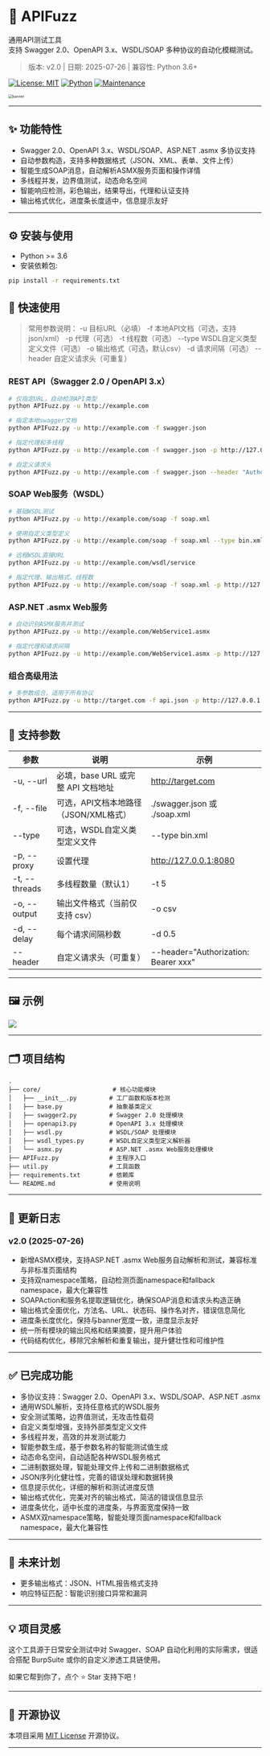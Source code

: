 # 🚀 APIFuzz

通用API测试工具  
支持 Swagger 2.0、OpenAPI 3.x、WSDL/SOAP 多种协议的自动化模糊测试。

> 版本: v2.0 | 日期: 2025-07-26 | 兼容性: Python 3.6+

[![License: MIT](https://img.shields.io/badge/License-MIT-yellow.svg)](https://opensource.org/licenses/MIT)
[![Python](https://img.shields.io/badge/python-3.6+-blue.svg)](https://www.python.org/downloads/)
[![Maintenance](https://img.shields.io/badge/Maintained%3F-yes-green.svg)](https://github.com/ecur1ty0/APIFuzz/graphs/commit-activity)

<img src="./img/banner.png" alt="banner" style="zoom:50%;" /> 

------

## ✨ 功能特性

- Swagger 2.0、OpenAPI 3.x、WSDL/SOAP、ASP.NET .asmx 多协议支持
- 自动参数构造，支持多种数据格式（JSON、XML、表单、文件上传）
- 智能生成SOAP消息，自动解析ASMX服务页面和操作详情
- 多线程并发，边界值测试，动态命名空间
- 智能响应检测，彩色输出，结果导出，代理和认证支持
- 输出格式优化，进度条长度适中，信息提示友好

------

## ⚙️ 安装与使用

- Python >= 3.6
- 安装依赖包:

```bash
pip install -r requirements.txt
```

## 🚀 快速使用

> 常用参数说明：
> -u 目标URL（必填）
> -f 本地API文档（可选，支持json/xml）
> -p 代理（可选）
> -t 线程数（可选）
> --type WSDL自定义类型定义文件（可选）
> -o 输出格式（可选，默认csv）
> -d 请求间隔（可选）
> --header 自定义请求头（可重复）

### REST API（Swagger 2.0 / OpenAPI 3.x）
```bash
# 仅指定URL，自动检测API类型
python APIFuzz.py -u http://example.com

# 指定本地swagger文档
python APIFuzz.py -u http://example.com -f swagger.json

# 指定代理和多线程
python APIFuzz.py -u http://example.com -f swagger.json -p http://127.0.0.1:8080 -t 5

# 自定义请求头
python APIFuzz.py -u http://example.com -f swagger.json --header "Authorization: Bearer xxx"
```

### SOAP Web服务（WSDL）
```bash
# 基础WSDL测试
python APIFuzz.py -u http://example.com/soap -f soap.xml

# 使用自定义类型定义
python APIFuzz.py -u http://example.com/soap -f soap.xml --type bin.xml

# 远程WSDL直接URL
python APIFuzz.py -u http://example.com/wsdl/service

# 指定代理、输出格式、线程数
python APIFuzz.py -u http://example.com/soap -f soap.xml -p http://127.0.0.1:8080 -o csv -t 3
```

### ASP.NET .asmx Web服务
```bash
# 自动识别ASMX服务并测试
python APIFuzz.py -u http://example.com/WebService1.asmx

# 指定代理和请求间隔
python APIFuzz.py -u http://example.com/WebService1.asmx -p http://127.0.0.1:8080 -d 0.5
```

### 组合高级用法
```bash
# 多参数组合，适用于所有协议
python APIFuzz.py -u http://target.com -f api.json -p http://127.0.0.1:8080 -t 4 -o csv -d 1 --header "X-Token: test" --header "User-Agent: APIFuzz"
```

------

## 🧰 支持参数

| 参数              | 说明                                  | 示例                                   |
| ----------------- | ------------------------------------- | -------------------------------------- |
| -u, --url         | 必填，base URL 或完整 API 文档地址    | http://target.com                      |
| -f, --file        | 可选，API文档本地路径（JSON/XML格式） | ./swagger.json 或 ./soap.xml           |
| --type            | 可选，WSDL自定义类型定义文件          | --type bin.xml                         |
| -p, --proxy       | 设置代理                              | http://127.0.0.1:8080                  |
| -t, --threads     | 多线程数量（默认1）                   | -t 5                                   |
| -o, --output      | 输出文件格式（当前仅支持 csv）        | -o csv                                 |
| -d, --delay       | 每个请求间隔秒数                      | -d 0.5                                 |
| --header          | 自定义请求头（可重复）                | --header="Authorization: Bearer xxx"   |

------

## 🖼️ 示例

![](./img/example.jpg)

------

## 🗂️ 项目结构

```
.
├── core/                    # 核心功能模块
│   ├── __init__.py         # 工厂函数和版本检测
│   ├── base.py             # 抽象基类定义
│   ├── swagger2.py         # Swagger 2.0 处理模块
│   ├── openapi3.py         # OpenAPI 3.x 处理模块
│   ├── wsdl.py             # WSDL/SOAP 处理模块
│   ├── wsdl_types.py       # WSDL自定义类型定义解析器
│   └── asmx.py             # ASP.NET .asmx Web服务处理模块
├── APIFuzz.py              # 主程序入口
├── util.py                 # 工具函数
├── requirements.txt        # 依赖库
└── README.md               # 使用说明
```

------

## 📝 更新日志

### v2.0 (2025-07-26)
- 新增ASMX模块，支持ASP.NET .asmx Web服务自动解析和测试，兼容标准与非标准页面结构
- 支持双namespace策略，自动检测页面namespace和fallback namespace，最大化兼容性
- SOAPAction和服务名提取逻辑优化，确保SOAP消息和请求头构造正确
- 输出格式全面优化，方法名、URL、状态码、操作名对齐，错误信息简化
- 进度条长度优化，保持与banner宽度一致，进度显示友好
- 统一所有模块的输出风格和结果摘要，提升用户体验
- 代码结构优化，移除冗余解析和重复输出，提升健壮性和可维护性

------

## ✅ 已完成功能

- 多协议支持：Swagger 2.0、OpenAPI 3.x、WSDL/SOAP、ASP.NET .asmx
- 通用WSDL解析，支持任意格式的WSDL服务
- 安全测试策略，边界值测试，无攻击性载荷
- 自定义类型增强，支持外部类型定义文件
- 多线程并发，高效的并发测试能力
- 智能参数生成，基于参数名称的智能测试值生成
- 动态命名空间，自动适配各种WSDL服务格式
- 二进制数据处理，智能处理文件上传和二进制数据格式
- JSON序列化健壮性，完善的错误处理和数据转换
- 信息提示优化，详细的解析和测试进度反馈
- 输出格式优化，完美对齐的输出格式，简洁的错误信息显示
- 进度条优化，适中长度的进度条，与界面宽度保持一致
- ASMX双namespace策略，智能处理页面namespace和fallback namespace，最大化兼容性

------

## 📅 未来计划

- 更多输出格式：JSON、HTML报告格式支持
- 响应特征匹配：智能识别接口异常和漏洞

------

## 💡 项目灵感

这个工具源于日常安全测试中对 Swagger、SOAP 自动化利用的实际需求，很适合搭配 BurpSuite 或你的自定义渗透工具链使用。


如果它帮到你了，点个 ⭐ Star 支持下吧！

------

## 📄 开源协议

本项目采用 [MIT License](LICENSE) 开源协议。

------



